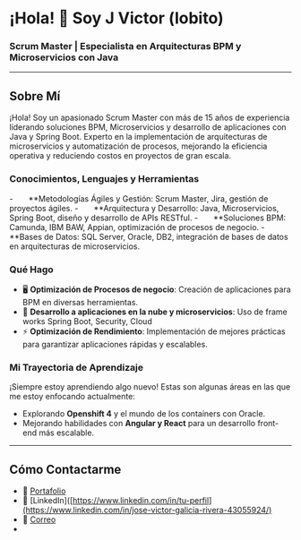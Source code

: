 # ¡Hola! 👋 Soy J Victor (lobito)

### Scrum Master | Especialista en Arquitecturas BPM y Microservicios con Java

---

## Sobre Mí

¡Hola! Soy un apasionado Scrum Master con más de 15 años de experiencia liderando soluciones BPM, Microservicios y desarrollo de aplicaciones con Java y Spring Boot. Experto en la implementación de arquitecturas de microservicios y automatización de procesos, mejorando la eficiencia operativa y reduciendo costos en proyectos de gran escala.
### Conocimientos, Lenguajes y Herramientas
-       **Metodologías Ágiles y Gestión: Scrum Master, Jira, gestión de proyectos ágiles.
-       **Arquitectura y Desarrollo: Java, Microservicios, Spring Boot, diseño y desarrollo de APIs RESTful.
-       **Soluciones BPM: Camunda, IBM BAW, Appian, optimización de procesos de negocio.
-       **Bases de Datos: SQL Server, Oracle, DB2, integración de bases de datos en arquitecturas de microservicios.

### Qué Hago

- 🖥 **Optimización de Procesos de negocio**: Creación de aplicaciones para BPM en diversas herramientas.
- 🎨 **Desarrollo a aplicaciones en la nube y microservicios**: Uso de frame works Spring Boot, Security, Cloud
- ⚡ **Optimización de Rendimiento**: Implementación de mejores prácticas para garantizar aplicaciones rápidas y escalables.
  

### Mi Trayectoria de Aprendizaje

¡Siempre estoy aprendiendo algo nuevo! Estas son algunas áreas en las que me estoy enfocando actualmente:
- Explorando **Openshift 4** y el mundo de los containers con Oracle.
- Mejorando habilidades con **Angular y React** para un desarrollo front-end más escalable.

---

## Cómo Contactarme

- 💼 [Portafolio](link-a-tu-portafolio)
- 💬 [LinkedIn]([https://www.linkedin.com/in/tu-perfil](https://www.linkedin.com/in/jose-victor-galicia-rivera-43055924/)
- 📧 [Correo](jvgali@yahoo.com.mx)
- 
<!--
**jvlobito/jvlobito** is a ✨ _special_ ✨ repository because its `README.md` (this file) appears on your GitHub profile.

Here are some ideas to get you started:

- 🔭 I’m currently working on ...
- 🌱 I’m currently learning ...
- 👯 I’m looking to collaborate on ...
- 🤔 I’m looking for help with ...
- 💬 Ask me about ...
- 📫 How to reach me: ...
- 😄 Pronouns: ...
- ⚡ Fun fact: ...
-->
